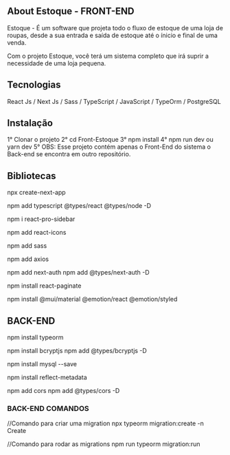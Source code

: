 ## About Estoque - FRONT-END

Estoque - É um software que projeta todo o fluxo de estoque de uma loja de roupas, 
desde a sua entrada e saída de estoque até o ínicio e final de uma venda.

Com o projeto Estoque, você terá um sistema completo que irá suprir a necessidade
de uma loja pequena.

## Tecnologias 

React Js / Next Js / Sass / TypeScript / JavaScript / TypeOrm / PostgreSQL

## Instalação

1° Clonar o projeto
2° cd Front-Estoque
3° npm install 
4° npm run dev ou yarn dev 
5° OBS: Esse projeto contém apenas o Front-End do sistema
   o Back-end se encontra em outro repositório. 

## Bibliotecas

npx create-next-app <nome projeto>

npm add typescript @types/react @types/node -D

npm i react-pro-sidebar

npm add react-icons

npm add sass

npm add axios

npm add next-auth
npm add @types/next-auth -D

npm install react-paginate

npm install @mui/material @emotion/react @emotion/styled

## BACK-END

npm install typeorm

npm install bcryptjs
npm add @types/bcryptjs -D

npm install mysql --save

npm install reflect-metadata

npm add cors
npm add @types/cors -D

### BACK-END COMANDOS

//Comando para criar uma migration
npx typeorm migration:create -n Create<nome da migration>

//Comando para rodar as migrations
npm run typeorm migration:run
